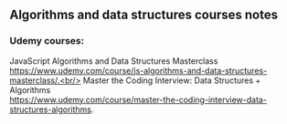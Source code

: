 ## Algorithms and data structures courses notes

### Udemy courses:<br/>
JavaScript Algorithms and Data Structures Masterclass<br/>
https://www.udemy.com/course/js-algorithms-and-data-structures-masterclass/.<br/>
Master the Coding Interview: Data Structures + Algorithms<br/>
https://www.udemy.com/course/master-the-coding-interview-data-structures-algorithms. 
